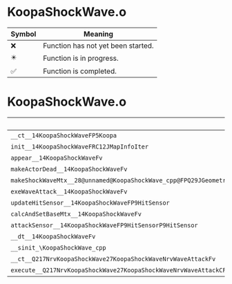 # KoopaShockWave.o
| Symbol | Meaning 
| ------------- | ------------- 
| :x: | Function has not yet been started. 
| :eight_pointed_black_star: | Function is in progress. 
| :white_check_mark: | Function is completed. 


# KoopaShockWave.o
| Symbol | Decompiled? |
| ------------- | ------------- |
| `__ct__14KoopaShockWaveFP5Koopa` | :x: |
| `init__14KoopaShockWaveFRC12JMapInfoIter` | :x: |
| `appear__14KoopaShockWaveFv` | :x: |
| `makeActorDead__14KoopaShockWaveFv` | :x: |
| `makeShockWaveMtx__28@unnamed@KoopaShockWave_cpp@FPQ29JGeometry64TPosition3<Q29JGeometry38TMatrix34<Q29JGeometry13SMatrix34C<f>>>RCQ29JGeometry8TVec3<f>RCQ29JGeometry8TVec3<f>RCQ29JGeometry8TVec3<f>ff` | :x: |
| `exeWaveAttack__14KoopaShockWaveFv` | :x: |
| `updateHitSensor__14KoopaShockWaveFP9HitSensor` | :x: |
| `calcAndSetBaseMtx__14KoopaShockWaveFv` | :x: |
| `attackSensor__14KoopaShockWaveFP9HitSensorP9HitSensor` | :x: |
| `__dt__14KoopaShockWaveFv` | :x: |
| `__sinit_\KoopaShockWave_cpp` | :x: |
| `__ct__Q217NrvKoopaShockWave27KoopaShockWaveNrvWaveAttackFv` | :x: |
| `execute__Q217NrvKoopaShockWave27KoopaShockWaveNrvWaveAttackCFP5Spine` | :x: |
